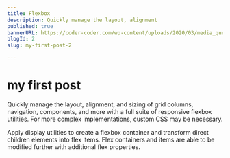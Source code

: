 ```yaml
---
title: Flexbox
description: Quickly manage the layout, alignment
published: true
bannerURL: https://coder-coder.com/wp-content/uploads/2020/03/media_query_1920x1080.jpg
blogId: 2
slug: my-first-post-2

---
```


# my first post

Quickly manage the layout, alignment, and sizing of grid columns, navigation, components, and more with a full suite of responsive flexbox utilities. For more complex implementations, custom CSS may be necessary.

Apply display utilities to create a flexbox container and transform direct children elements into flex items. Flex containers and items are able to be modified further with additional flex properties.
